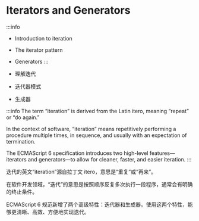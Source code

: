 # Iterators and Generators

:::info
- Introduction to iteration
- The iterator pattern
- Generators
:::

- 理解迭代
- 迭代器模式
- 生成器

:::info
The term “iteration” is derived from the Latin itero, meaning “repeat” or “do again.” 

In the context of software, “iteration” means repetitively performing a procedure multiple times, in sequence, and usually with an expectation of termination. 

The ECMAScript 6 specification introduces two high-level features—iterators and generators—to allow for cleaner, faster, and easier iteration.
:::

迭代的英文“iteration”源自拉丁文 itero，意思是“重复”或“再来”。

在软件开发领域，“迭代”的意思是按照顺序反复多次执行一段程序，通常会有明确的终止条件。

ECMAScript 6 规范新增了两个高级特性：迭代器和生成器。使用这两个特性，能够更清晰、高效、方便地实现迭代。
